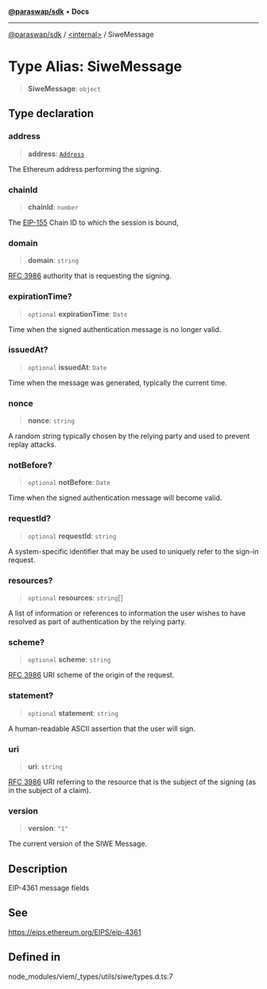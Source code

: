 [**@paraswap/sdk**](../../README.md) • **Docs**

***

[@paraswap/sdk](../../globals.md) / [\<internal\>](../README.md) / SiweMessage

# Type Alias: SiweMessage

> **SiweMessage**: `object`

## Type declaration

### address

> **address**: [`Address`](Address.md)

The Ethereum address performing the signing.

### chainId

> **chainId**: `number`

The [EIP-155](https://eips.ethereum.org/EIPS/eip-155) Chain ID to which the session is bound,

### domain

> **domain**: `string`

[RFC 3986](https://www.rfc-editor.org/rfc/rfc3986) authority that is requesting the signing.

### expirationTime?

> `optional` **expirationTime**: `Date`

Time when the signed authentication message is no longer valid.

### issuedAt?

> `optional` **issuedAt**: `Date`

Time when the message was generated, typically the current time.

### nonce

> **nonce**: `string`

A random string typically chosen by the relying party and used to prevent replay attacks.

### notBefore?

> `optional` **notBefore**: `Date`

Time when the signed authentication message will become valid.

### requestId?

> `optional` **requestId**: `string`

A system-specific identifier that may be used to uniquely refer to the sign-in request.

### resources?

> `optional` **resources**: `string`[]

A list of information or references to information the user wishes to have resolved as part of authentication by the relying party.

### scheme?

> `optional` **scheme**: `string`

[RFC 3986](https://www.rfc-editor.org/rfc/rfc3986#section-3.1) URI scheme of the origin of the request.

### statement?

> `optional` **statement**: `string`

A human-readable ASCII assertion that the user will sign.

### uri

> **uri**: `string`

[RFC 3986](https://www.rfc-editor.org/rfc/rfc3986) URI referring to the resource that is the subject of the signing (as in the subject of a claim).

### version

> **version**: `"1"`

The current version of the SIWE Message.

## Description

EIP-4361 message fields

## See

https://eips.ethereum.org/EIPS/eip-4361

## Defined in

node\_modules/viem/\_types/utils/siwe/types.d.ts:7
